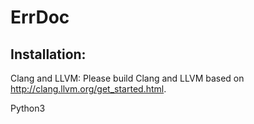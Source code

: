 # ErrDoc

## Installation:
Clang and LLVM: Please build Clang and LLVM based on http://clang.llvm.org/get_started.html. 

Python3 
